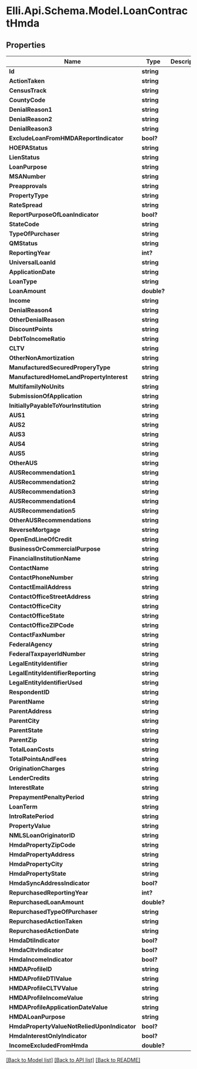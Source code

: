 # Elli.Api.Schema.Model.LoanContractHmda
## Properties

Name | Type | Description | Notes
------------ | ------------- | ------------- | -------------
**Id** | **string** |  | [optional] 
**ActionTaken** | **string** |  | [optional] 
**CensusTrack** | **string** |  | [optional] 
**CountyCode** | **string** |  | [optional] 
**DenialReason1** | **string** |  | [optional] 
**DenialReason2** | **string** |  | [optional] 
**DenialReason3** | **string** |  | [optional] 
**ExcludeLoanFromHMDAReportIndicator** | **bool?** |  | [optional] 
**HOEPAStatus** | **string** |  | [optional] 
**LienStatus** | **string** |  | [optional] 
**LoanPurpose** | **string** |  | [optional] 
**MSANumber** | **string** |  | [optional] 
**Preapprovals** | **string** |  | [optional] 
**PropertyType** | **string** |  | [optional] 
**RateSpread** | **string** |  | [optional] 
**ReportPurposeOfLoanIndicator** | **bool?** |  | [optional] 
**StateCode** | **string** |  | [optional] 
**TypeOfPurchaser** | **string** |  | [optional] 
**QMStatus** | **string** |  | [optional] 
**ReportingYear** | **int?** |  | [optional] 
**UniversalLoanId** | **string** |  | [optional] 
**ApplicationDate** | **string** |  | [optional] 
**LoanType** | **string** |  | [optional] 
**LoanAmount** | **double?** |  | [optional] 
**Income** | **string** |  | [optional] 
**DenialReason4** | **string** |  | [optional] 
**OtherDenialReason** | **string** |  | [optional] 
**DiscountPoints** | **string** |  | [optional] 
**DebtToIncomeRatio** | **string** |  | [optional] 
**CLTV** | **string** |  | [optional] 
**OtherNonAmortization** | **string** |  | [optional] 
**ManufacturedSecuredProperyType** | **string** |  | [optional] 
**ManufacturedHomeLandPropertyInterest** | **string** |  | [optional] 
**MultifamilyNoUnits** | **string** |  | [optional] 
**SubmissionOfApplication** | **string** |  | [optional] 
**InitiallyPayableToYourInstitution** | **string** |  | [optional] 
**AUS1** | **string** |  | [optional] 
**AUS2** | **string** |  | [optional] 
**AUS3** | **string** |  | [optional] 
**AUS4** | **string** |  | [optional] 
**AUS5** | **string** |  | [optional] 
**OtherAUS** | **string** |  | [optional] 
**AUSRecommendation1** | **string** |  | [optional] 
**AUSRecommendation2** | **string** |  | [optional] 
**AUSRecommendation3** | **string** |  | [optional] 
**AUSRecommendation4** | **string** |  | [optional] 
**AUSRecommendation5** | **string** |  | [optional] 
**OtherAUSRecommendations** | **string** |  | [optional] 
**ReverseMortgage** | **string** |  | [optional] 
**OpenEndLineOfCredit** | **string** |  | [optional] 
**BusinessOrCommercialPurpose** | **string** |  | [optional] 
**FinancialInstitutionName** | **string** |  | [optional] 
**ContactName** | **string** |  | [optional] 
**ContactPhoneNumber** | **string** |  | [optional] 
**ContactEmailAddress** | **string** |  | [optional] 
**ContactOfficeStreetAddress** | **string** |  | [optional] 
**ContactOfficeCity** | **string** |  | [optional] 
**ContactOfficeState** | **string** |  | [optional] 
**ContactOfficeZIPCode** | **string** |  | [optional] 
**ContactFaxNumber** | **string** |  | [optional] 
**FederalAgency** | **string** |  | [optional] 
**FederalTaxpayerIdNumber** | **string** |  | [optional] 
**LegalEntityIdentifier** | **string** |  | [optional] 
**LegalEntityIdentifierReporting** | **string** |  | [optional] 
**LegalEntityIdentifierUsed** | **string** |  | [optional] 
**RespondentID** | **string** |  | [optional] 
**ParentName** | **string** |  | [optional] 
**ParentAddress** | **string** |  | [optional] 
**ParentCity** | **string** |  | [optional] 
**ParentState** | **string** |  | [optional] 
**ParentZip** | **string** |  | [optional] 
**TotalLoanCosts** | **string** |  | [optional] 
**TotalPointsAndFees** | **string** |  | [optional] 
**OriginationCharges** | **string** |  | [optional] 
**LenderCredits** | **string** |  | [optional] 
**InterestRate** | **string** |  | [optional] 
**PrepaymentPenaltyPeriod** | **string** |  | [optional] 
**LoanTerm** | **string** |  | [optional] 
**IntroRatePeriod** | **string** |  | [optional] 
**PropertyValue** | **string** |  | [optional] 
**NMLSLoanOriginatorID** | **string** |  | [optional] 
**HmdaPropertyZipCode** | **string** |  | [optional] 
**HmdaPropertyAddress** | **string** |  | [optional] 
**HmdaPropertyCity** | **string** |  | [optional] 
**HmdaPropertyState** | **string** |  | [optional] 
**HmdaSyncAddressIndicator** | **bool?** |  | [optional] 
**RepurchasedReportingYear** | **int?** |  | [optional] 
**RepurchasedLoanAmount** | **double?** |  | [optional] 
**RepurchasedTypeOfPurchaser** | **string** |  | [optional] 
**RepurchasedActionTaken** | **string** |  | [optional] 
**RepurchasedActionDate** | **string** |  | [optional] 
**HmdaDtiIndicator** | **bool?** |  | [optional] 
**HmdaCltvIndicator** | **bool?** |  | [optional] 
**HmdaIncomeIndicator** | **bool?** |  | [optional] 
**HMDAProfileID** | **string** |  | [optional] 
**HMDAProfileDTIValue** | **string** |  | [optional] 
**HMDAProfileCLTVValue** | **string** |  | [optional] 
**HMDAProfileIncomeValue** | **string** |  | [optional] 
**HMDAProfileApplicationDateValue** | **string** |  | [optional] 
**HMDALoanPurpose** | **string** |  | [optional] 
**HmdaPropertyValueNotReliedUponIndicator** | **bool?** |  | [optional] 
**HmdaInterestOnlyIndicator** | **bool?** |  | [optional] 
**IncomeExcludedFromHmda** | **double?** |  | [optional] 

[[Back to Model list]](../README.md#documentation-for-models) [[Back to API list]](../README.md#documentation-for-api-endpoints) [[Back to README]](../README.md)

